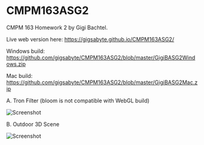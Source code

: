 # CMPM163ASG2

CMPM 163 Homework 2 by Gigi Bachtel. 

Live web version here: https://gigsabyte.github.io/CMPM163ASG2/

Windows build: https://github.com/gigsabyte/CMPM163ASG2/blob/master/GigiBASG2Windows.zip

Mac build: https://github.com/gigsabyte/CMPM163ASG2/blob/master/GigiBASG2Mac.zip

A. Tron Filter (bloom is not compatible with WebGL build)

![Screenshot](teapot.gif)

B. Outdoor 3D Scene


![Screenshot](displacement.gif)
